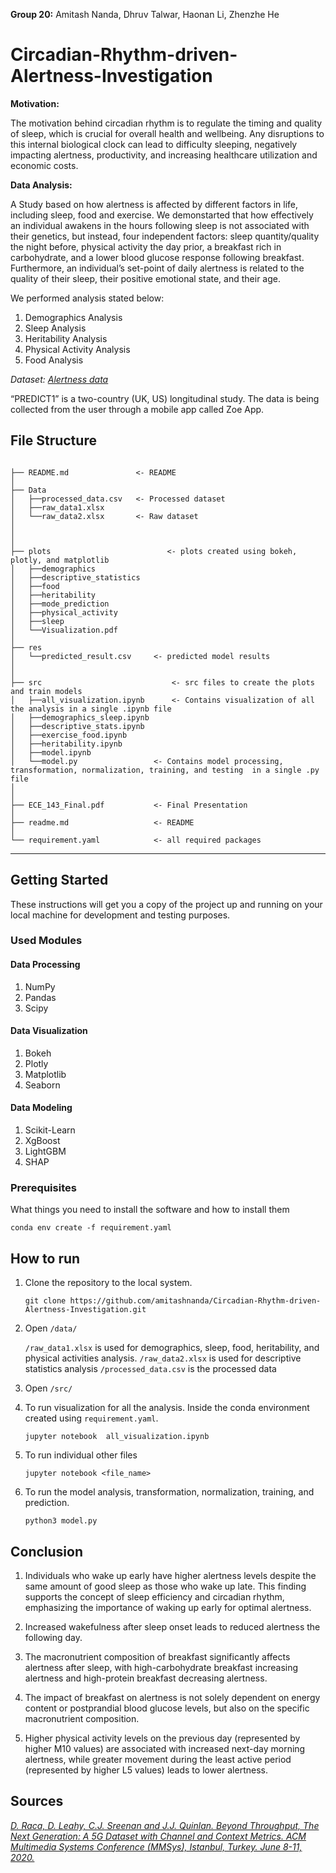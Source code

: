 **Group 20:** Amitash Nanda, Dhruv Talwar, Haonan Li, Zhenzhe He 

# Circadian-Rhythm-driven-Alertness-Investigation

**Motivation:** 

The motivation behind circadian rhythm is to regulate the timing and quality of sleep, which is crucial for overall health and wellbeing. Any disruptions to this internal biological clock can lead to difficulty sleeping, negatively impacting alertness, productivity, and increasing healthcare utilization and economic costs. 

**Data Analysis:**

A Study based on how alertness is affected by different factors in life, including sleep, food and exercise. We demonstarted that  how effectively an individual awakens in the hours following sleep is not associated with their genetics, but instead, four independent factors: sleep quantity/quality the night before, physical activity the day prior, a breakfast rich in carbohydrate, and a lower blood glucose response following breakfast. Furthermore, an individual’s set-point of daily alertness is related to the quality of their sleep, their positive emotional state, and their age.

We performed analysis stated below:

1. Demographics Analysis
2. Sleep Analysis
3. Heritability Analysis
4. Physical Activity Analysis
5. Food Analysis

*Dataset: [Alertness data](https://static-content.springer.com/esm/art%3A10.1038%2Fs41467-022-34503-2/MediaObjects/41467_2022_34503_MOESM3_ESM.xlsx)*

“PREDICT1”  is a two-country (UK, US) longitudinal study. The data is being collected from the user through a mobile app called Zoe App. 



## **File Structure**

```

├── README.md               <- README
│
├── Data
│   ├──processed_data.csv   <- Processed dataset
│   ├──raw_data1.xlsx
│   └──raw_data2.xlsx       <- Raw dataset
│   
│   
│
├── plots                          <- plots created using bokeh, plotly, and matplotlib
│   ├──demographics          
│   ├──descriptive_statistics     
│   ├──food
│   ├──heritability
│   ├──mode_prediction
│   ├──physical_activity
│   ├──sleep
│   └──Visualization.pdf
│
├── res  
│   └──predicted_result.csv     <- predicted model results
│
│
├── src                             <- src files to create the plots and train models
│   ├──all_visualization.ipynb      <- Contains visualization of all the analysis in a single .ipynb file
│   ├──demographics_sleep.ipynb     
│   ├──descriptive_stats.ipynb
│   ├──exercise_food.ipynb
│   ├──heritability.ipynb
│   ├──model.ipynb
│   └──model.py                 <- Contains model processing, transformation, normalization, training, and testing  in a single .py file 
│   
│
├── ECE_143_Final.pdf           <- Final Presentation
│
├── readme.md                   <- README
│
└── requirement.yaml            <- all required packages 
```

---
## Getting Started

These instructions will get you a copy of the project up and running on your local machine for development and testing purposes.

### Used Modules

#### Data Processing
1. NumPy
2. Pandas
3. Scipy

#### Data Visualization
1. Bokeh
2. Plotly
3. Matplotlib
4. Seaborn

#### Data Modeling
1. Scikit-Learn
2. XgBoost
3. LightGBM
4. SHAP


### Prerequisites

What things you need to install the software and how to install them

```
conda env create -f requirement.yaml

```


## How to run


1. Clone the repository to the local system.
    ```
    git clone https://github.com/amitashnanda/Circadian-Rhythm-driven-Alertness-Investigation.git

    ```
2. Open ```/data/```

    ```/raw_data1.xlsx``` is used for demographics, sleep, food, heritability, and physical activities analysis.
    ```/raw_data2.xlsx``` is used for descriptive statistics analysis
    ```/processed_data.csv``` is the processed data 

3. Open ```/src/``` 

4. To run visualization for all the analysis. Inside the conda environment created using ```requirement.yaml```.

    ```
    jupyter notebook  all_visualization.ipynb

    ```
5. To run individual other files 

    ```
    jupyter notebook <file_name>

    ```
6. To run the model  analysis, transformation, normalization, training, and prediction.

    ```
    python3 model.py

    ```

## Conclusion

1. Individuals who wake up early have higher alertness levels despite the same amount of good sleep as those who wake up late. This finding supports the concept of sleep efficiency and circadian rhythm, emphasizing the importance of waking up early for optimal alertness.

2. Increased wakefulness after sleep onset leads to reduced alertness the following day.

3. The macronutrient composition of breakfast significantly affects alertness after sleep, with high-carbohydrate breakfast increasing alertness and high-protein breakfast decreasing alertness.

4. The impact of breakfast on alertness is not solely dependent on energy content or postprandial blood glucose levels, but also on the specific macronutrient composition.

5. Higher physical activity levels on the previous day (represented by higher M10 values) are associated with increased next-day morning alertness, while greater movement during the least active period (represented by higher L5 values) leads to lower alertness.


## **Sources**

*[D. Raca, D. Leahy, C.J. Sreenan and J.J. Quinlan. Beyond Throughput, The Next Generation: A 5G Dataset with Channel and Context Metrics. ACM Multimedia Systems Conference (MMSys), Istanbul, Turkey. June 8-11, 2020.](https://doi.org/10.1038/s41467-022-34503-2)*
